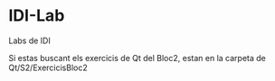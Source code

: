 # IDI-Lab
Labs de IDI

Si estas buscant els exercicis de Qt del Bloc2, estan en la carpeta de Qt/S2/ExercicisBloc2



